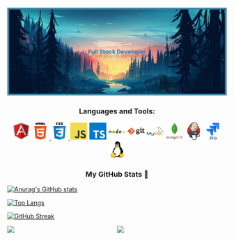 <!--
**MikeJGT/MikeJGT** is a ✨ _special_ ✨ repository because its `README.md` (this file) appears on your GitHub profile.

Here are some ideas to get you started:

- 🔭 I’m currently working on ...
- 🌱 I’m currently learning ...
- 👯 I’m looking to collaborate on ...
- 🤔 I’m looking for help with ...
- 💬 Ask me about ...
- 📫 How to reach me: ...
- 😄 Pronouns: ...
- ⚡ Fun fact: ...
-->
<!--Header image:-->
![Full Stack Developer](https://github.com/MikeJGT/MikeJGT/blob/ed8cba979b6b7360b6d25d9e5d0c3fcfc89c898a/banner.png)

<!--![Anurag's GitHub stats](https://github-readme-stats.vercel.app/api?username=anuraghazra&show_icons=true&theme=radical)-->
<!--Lenguajes -->
<h3 align="center">Languages and Tools:</h3>
<p align="center">  <a href="#" target="_blank"> <img src="https://github.com/devicons/devicon/blob/master/icons/angularjs/angularjs-original.svg" alt="javascript" width="40" height="40"/></a>  <a href="#" target="_blank"> <img src="https://github.com/devicons/devicon/blob/master/icons/html5/html5-original-wordmark.svg" alt="html" width="40" height="40"/>  <a href="#" target="_blank"> <img src="https://github.com/devicons/devicon/blob/master/icons/css3/css3-original-wordmark.svg" alt="css3" width="40" height="40"/>  <a href="#" target="_blank"> <img src="https://github.com/devicons/devicon/blob/master/icons/javascript/javascript-original.svg" alt="javascript" width="40" height="40"/></a>  <a href="#" target="_blank"> <img src="https://github.com/devicons/devicon/blob/master/icons/typescript/typescript-original.svg" alt="javascript" width="40" height="40"/></a> <a href="#" target="_blank"> <img src="https://github.com/devicons/devicon/blob/master/icons/nodejs/nodejs-original-wordmark.svg" alt="javascript" width="40" height="40"/></a>  <a href="#" target="_blank"> <img src="https://github.com/devicons/devicon/blob/master/icons/git/git-original-wordmark.svg" alt="javascript" width="40" height="40"/></a>  <a href="#" target="_blank"> <img src="https://github.com/devicons/devicon/blob/master/icons/mysql/mysql-original-wordmark.svg" alt="javascript" width="40" height="40"/></a>  <a href="#" target="_blank"> <img src="https://github.com/devicons/devicon/blob/master/icons/mongodb/mongodb-original-wordmark.svg" alt="javascript" width="40" height="40"/></a>  <a href="#" target="_blank"> <img src="https://github.com/devicons/devicon/blob/master/icons/jenkins/jenkins-original.svg" alt="javascript" width="40" height="40"/></a>  <a href="#" target="_blank"> <img src="https://github.com/devicons/devicon/blob/master/icons/jira/jira-original-wordmark.svg" alt="javascript" width="40" height="40"/></a>  <a href="#" target="_blank"> <img src="https://github.com/devicons/devicon/blob/master/icons/linux/linux-original.svg" alt="javascript" width="40" height="40"/></a></p>


<h3 align="center"> My GitHub Stats 🔭</h3>

<!--Estadísticas con letra -->
[![Anurag's GitHub stats](https://github-readme-stats.vercel.app/api?username=MikeJGT&show_icons=true&theme=radical)](https://github.com/anuraghazra/github-readme-stats)

<!--Lenguajes mas usados-->
[![Top Langs](https://github-readme-stats.vercel.app/api/top-langs/?username=MikeJGT&layout=pie&theme=radical)](https://github.com/anuraghazra/github-readme-stats)

<!--Estadísticas fire icon -->
[![GitHub Streak](https://github-readme-streak-stats.herokuapp.com/?user=MikeJGT&theme=radical)](https://git.io/streak-stats)

<div style="width:100%;display:flex;">
<img style="display:block;width:50%" src="https://github-readme-stats.vercel.app/api?username=MikeJGT&show_icons=true&theme=radical" />
<img style="display:block;width:50%" src="https://github-readme-stats.vercel.app/api/top-langs/?username=MikeJGT&layout=pie&theme=radical" />  
</div>

